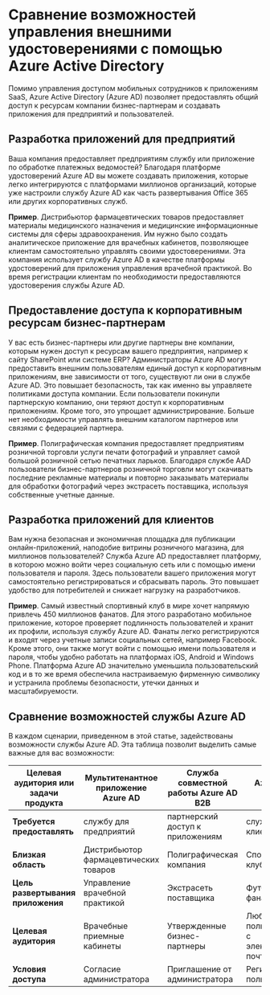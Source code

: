 <properties
   pageTitle="Сравнение возможностей управления внешними удостоверениями с помощью Azure Active Directory | Microsoft Azure"
   description="Здесь сравниваются возможности службы совместной работы Azure AD B2B, B2C и мультитенантного приложения Azure AD для проверки подлинности и авторизации с использованием внешних удостоверений"
   services="active-directory"
   authors="arvindsuthar"
   manager="cliffdi"
   editor=""
   tags=""/>

<tags
   ms.service="active-directory"
   ms.devlang="NA"
   ms.topic="article"
   ms.tgt_pltfrm="NA"
   ms.workload="identity"
   ms.date="01/22/2016"
   ms.author="asuthar"/>

# Сравнение возможностей управления внешними удостоверениями с помощью Azure Active Directory

Помимо управления доступом мобильных сотрудников к приложениям SaaS, Azure Active Directory (Azure AD) позволяет предоставлять общий доступ к ресурсам компании бизнес-партнерам и создавать приложения для предприятий и пользователей.

## Разработка приложений для предприятий

Ваша компания предоставляет предприятиям службу или приложение по обработке платежных ведомостей? Благодаря платформе удостоверений Azure AD вы можете создавать приложения, которые легко интегрируются с платформами миллионов организаций, которые уже настроили службу Azure AD как часть развертывания Office 365 или других корпоративных служб.

**Пример**. Дистрибьютор фармацевтических товаров предоставляет материалы медицинского назначения и медицинские информационные системы для сферы здравоохранения. Им нужно было создать аналитическое приложение для врачебных кабинетов, позволяющее клиентам самостоятельно управлять своими удостоверениями. Эта компания использует службу Azure AD в качестве платформы удостоверений для приложения управления врачебной практикой. Во время регистрации клиентам по необходимости предоставляются удостоверения службы Azure AD.

## Предоставление доступа к корпоративным ресурсам бизнес-партнерам

У вас есть бизнес-партнеры или другие партнеры вне компании, которым нужен доступ к ресурсам вашего предприятия, например к сайту SharePoint или системе ERP? Администраторы Azure AD могут предоставить внешним пользователям единый доступ к корпоративным приложениям, вне зависимости от того, существуют ли они в службе Azure AD. Это повышает безопасность, так как именно вы управляете политиками доступа компании. Если пользователи покинули партнерскую компанию, они теряют доступ к корпоративным приложениям. Кроме того, это упрощает администрирование. Больше нет необходимости управлять внешним каталогом партнеров или связями с федерацией партнера.

**Пример**. Полиграфическая компания предоставляет предприятиям розничной торговли услуги печати фотографий и управляет самой большой розничной сетью печатных ларьков. Благодаря службе AAD пользователи бизнес-партнеров розничной торговли могут скачивать последние рекламные материалы и повторно заказывать материалы для обработки фотографий через экстрасеть поставщика, используя собственные учетные данные.

## Разработка приложений для клиентов

Вам нужна безопасная и экономичная площадка для публикации онлайн-приложений, наподобие витрины розничного магазина, для миллионов пользователей? Служба Azure AD предоставляет платформу, в которою можно войти через социальную сеть или с помощью имени пользователя и пароля. Здесь пользователи вашего приложения могут самостоятельно регистрироваться и сбрасывать пароль. Это повышает удобство для потребителей и снижает нагрузку на разработчиков.

**Пример**. Самый известный спортивный клуб в мире хочет напрямую привлечь 450 миллионов фанатов. Для этого разработано мобильное приложение, которое проверяет подлинность пользователей и хранит их профили, используя службу Azure AD. Фанаты легко регистрируются и входят через учетные записи социальных сетей, например Facebook. Кроме этого, они также могут войти с помощью имени пользователя и пароля, чтобы удобно работать на платформах iOS, Android и Windows Phone. Платформа Azure AD значительно уменьшила пользовательский код и в то же время обеспечила настраиваемую фирменную символику и устранила проблемы безопасности, утечки данных и масштабируемости.

## Сравнение возможностей службы Azure AD

В каждом сценарии, приведенном в этой статье, задействованы возможности службы Azure AD. Эта таблица позволит выделить самые важные для вас возможности:

| **Целевая аудитория или задачи продукта** | Мультитенантное приложение Azure AD | Служба совместной работы Azure AD B2B | Azure AD B2C |
|-----------------------|-------------------------|----------------------------|------------------------|
| **Требуется предоставлять** | службу для предприятий | партнерский доступ к приложениям | службу для клиентов |
| **Близкая область** | Дистрибьютор фармацевтических товаров | Полиграфическая компания | Спортивный клуб |
| **Цель развертывания приложения** | Управление врачебной практикой | Экстрасеть поставщика | Футбольные фанаты |
| **Целевая аудитория** | Врачебные приемные кабинеты | Утвержденные бизнес-партнеры | Любой пользователь с электронной почтой |
| **Условия доступа** | Согласие администратора | Приглашение от администратора | Регистрация пользователя |

<!---HONumber=AcomDC_0128_2016-->